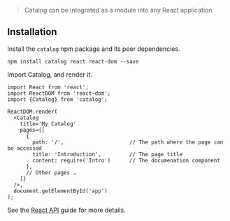 > Catalog can be integrated as a module into any React application

## Installation

Install the `catalog` npm package and its peer dependencies.

```
npm install catalog react react-dom --save
```

Import Catalog, and render it.

```code|lang-js
import React from 'react';
import ReactDOM from 'react-dom';
import {Catalog} from 'catalog';

ReactDOM.render(
  <Catalog
    title='My Catalog'
    pages={[
      {
        path: '/',                     // The path where the page can be accessed
        title: 'Introduction',         // The page title
        content: require('Intro')      // The documenation component
      },
      // Other pages …
    ]}
  />,
  document.getElementById('app')
);
```

See the [React API](/guides/react) guide for more details.
